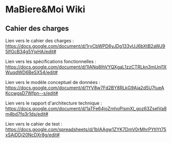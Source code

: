 # MaBiere&Moi Wiki

## Cahier des charges

Lien vers le cahier des charges :
https://docs.google.com/document/d/1ryCbWPD6yJDg133yUJ6bXtB2aWJ95IfGcB34g5YjxHA/edit#

Lien vers les spécifications fonctionnelles :
https://docs.google.com/document/d/1IANq8IhVYQXgaL1zzCTRLkn3mUnl1XWuqdWD6BeSX54/edit#

Lien vers le modèle conceptuel de données :
https://docs.google.com/document/d/1YV8w7Fd2BY8RLkG9Aia2d5U7tueAKccwgsD7Wfpn--s/edit#

Lien vers le rapport d'architecture technique :
https://docs.google.com/document/d/1aTFe64joZmhoPismXl_goz63ZseIVa8m4bd7fq3r1ds/edit#

Lien vers le cahier de test :
https://docs.google.com/spreadsheets/d/1bIAAgw1ZYK7DmV0rMhrPYtlYt75xSAiDDj20NcDXr8g/edit#

